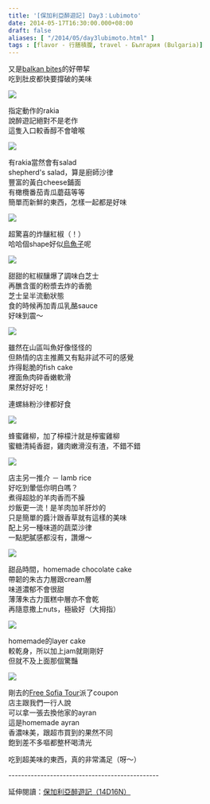 ```yaml
---
title: '[保加利亞醉遊記] Day3：Lubimoto'
date: 2014-05-17T16:30:00.000+08:00
draft: false
aliases: [ "/2014/05/day3lubimoto.html" ]
tags : [flavor - 行膳積腹, travel - България (Bulgaria)]
---
```


又是[balkan bites](https://hidie.net/bulgaria2f/)的好帶挈  
吃到肚皮都快要撐破的美味  

![](/images/bulgaria3i1.jpg)

指定動作的rakia  
說醉遊記絕對不是老作  
這隻入口較香醇不會嗆喉  

![](/images/bulgaria3i2.jpg)

有rakia當然會有salad  
shepherd's salad，算是廚師沙律  
豐富的黃白cheese鋪面  
有橄欖番茄青瓜蘑菇等等  
簡單而新鮮的東西，怎樣一起都是好味  

![](/images/bulgaria3i3.jpg)

超驚喜的炸釀紅椒（！）  
哈哈個shape好似[烏魚子](https://hidie.net/taiwanroe/)呢  

![](/images/bulgaria3i4.jpg)

甜甜的紅椒釀爆了調味白芝士  
再醮含蛋的粉漿去炸的香脆  
芝士呈半流動狀態  
食的時候再加青瓜乳酪sauce  
好味到震～  

![](/images/bulgaria3i5.jpg)

雖然在山區叫魚好像怪怪的  
但熱情的店主推薦又有點非試不可的感覺  
炸得鬆脆的fish cake  
裡面魚肉碎香嫩軟滑  
果然好好吃！  

連螺絲粉沙律都好食

![](/images/bulgaria3i6.jpg)

蜂蜜雞柳，加了檸檬汁就是檸蜜雞柳  
蜜糖清純香甜，雞肉嫩滑沒有渣，不錯不錯

![](/images/bulgaria3i7.jpg)

店主另一推介 － lamb rice  
好吃到暈低你明白嗎？  
煮得超腍的羊肉香而不臊  
炒飯更一流！是羊肉加羊肝炒的  
只是簡單的醬汁跟香草就有這樣的美味  
配上另一種味道的蔬菜沙律  
一點肥膩感都沒有，讚爆～

![](/images/bulgaria3i8.jpg)

甜品時間，homemade chocolate cake  
帶韌的朱古力層跟cream層  
味道濃郁不會很甜  
薄薄朱古力蛋糕中層亦不會乾  
再隨意撒上nuts，極級好（大拇指）

![](/images/bulgaria3i9.jpg)

homemade的layer cake  
較乾身，所以加上jam就剛剛好  
但就不及上面那個驚豔

![](/images/bulgaria3i10.jpg)

剛去的[Free Sofia Tour](https://hidie.net/bulgaria3h/)派了coupon  
店主跟我們一行人說  
可以拿一張去換他家的ayran  
這是homemade ayran  
香濃味美，跟超市買到的果然不同  
飽到差不多嘔都整杯喝清光

  

吃到超美味的東西，真的非常滿足（呀～）

  
\-----------------------------------------------  
  
延伸閱讀：[保加利亞醉遊記（14D16N）](https://hidie.net/bulgaria14d16n/)
